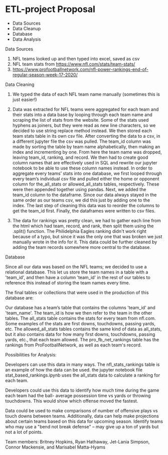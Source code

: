 # ETL-project Proposal
-	Data Sources
-	Data Cleanup
-	Database
-	Data Analysis

Data Sources
1.	NFL teams looked up and then typed into excel, saved as csv
2.	NFL team stats from https://www.nfl.com/stats/team-stats/
3.	https://www.profootballnetwork.com/nfl-power-rankings-end-of-regular-season-week-17-2020/

      
Data Cleaning 

1. We typed the data of each NFL team name manually (sometimes this is just easier!)

2. Data was extracted for NFL teams were aggregated for each team and their stats into a data base by looping through each team name and scraping the list of stats from the website. Some of the stats used hyphens as joiners, but they were read as new line characters, so we decided to use string replace method instead. We then stored each team stats table in its own csv file. After converting the data to a csv, in a different jupyter file the csv was pulled. The team_id column was made by sorting the table by team name alphabetically, then making an index and incrementing by one. From here the team name was dropped, leaving team_id, ranking, and record. We then had to create good column names that are effectively used in SQL and rewrite our jupyter notebook to be able to use these column names instead.
In order to aggregate every teams’ stats into one database, we first looped through every team’s individual csv file and pulled either the home or opponent column for the_all_stats or allowed_all_stats tables, respectively. These were then appended together using pandas. Next, we added the team_id column to the dataframe. 
Since our data always stayed in the same order as our teams csv, we did this just by adding one to the index. The last step of cleaning this data was to reorder the columns to get the team_id first. Finally, the dataframes were written to csv files.

3. The data for rankings was pretty clean, we had to gather each line from the html which had team, record, and rank, then split them using the .split() function. The Philidelphia Eagles ranking didn't work right because of a typo, but since it was the only one that was broken we just manually wrote in the info for it. 
This data could be further cleaned by adding the team records somewhere more central to the database.

Database 

Since all our data was based on the NFL teams; we decided to use a relational database. This let us store the team names in a table with a 'team_id', and then have a column 'team_id' in the rest of our tables to reference this instead of storing the team names every time.

The final tables or collections that were used in the production of this database are:

Our database has a team’s table that contains the columns 'team_id' and 'team_name'. The team_id is how we then refer to the team in the other tables.
The all_stats table contains the stats for every team from nfl.com. Some examples of the stats are first downs, touchdowns, passing yards, etc.
The allowed_all_stats tables contains the same kind of data as all_stats, but it also contains data for how many first downs, touchdowns, passing yards, etc., that each team allowed.
The pro_fb_net_rankings table has the rankings from ProFootballNetwork, as well as each team's record.

Possibilities for Analysis:  

Developers can use this data in many ways. The nfl_stats_rankings table is an example of how the data can be used. the jupyter notebook file stat_based_rankings.ipynb uses the all_stats data to calculate a ranking for each team.

Developers could use this data to identify how much time during the game each team had the ball- average possession time vs yards or throwing touchdowns. This would show  which offense moved the fastest.

Data could be used to make comparisons of number of offensive plays vs touch downs between teams.
Additionally, data can help make projections about certain teams based on this data for upcoming season. Identify teams who may use a "bend not break defense" – may give up a ton of yards but not a lot of points.


Team members:
Britney Hopkins, Ryan Hathaway, Jet-Lania Simpson, Connor Mackensie, and Marisabel Matta-Hyams
